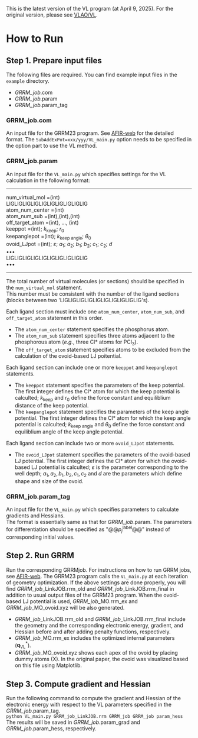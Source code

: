 This is the latest version of the VL program (at April 9, 2025). For the original version, please see [VLAO/VL](https://github.com/WatMat1127/VLAO/tree/main/VL).

# How to Run

## Step 1. Prepare input files
The following files are required. You can find example input files in the `example` directory.  
- _GRRM_job_.com
- _GRRM_job_.param
- _GRRM_job_.param_tag

### GRRM_job.com
An input file for the GRRM23 program. See [AFIR-web](https://afir.sci.hokudai.ac.jp) for the detailed format.
The `SubAddExPot=xxx/yyy/VL_main.py` option needs to be specified in the option part to use the VL method.

### GRRM_job.param
An input file for the `VL_main.py` which specifies settings for the VL calculation in the following format:

----------
num_virtual_mol   =(int)  
LIGLIGLIGLIGLIGLIGLIGLIGLIGLIG  
atom_num_center   =(int)  
atom_num_sub      =(int),(int),(int)  
off_target_atom   =(int), ..., (int)  
keeppot           =(int); $k_\mathrm{keep}$; $r_0$  
keepanglepot      =(int); $k_\mathrm{keep\ angle}$; $\theta_0$  
ovoid_LJpot       =(int); $\varepsilon$; $a_1$; $a_2$; $b_1$; $b_2$; $c_1$; $c_2$; $d$  
•••   
LIGLIGLIGLIGLIGLIGLIGLIGLIGLIG  
•••

----------


The total number of virtual molecules (or sections) should be specified in the `num_virtual_mol` statement.  
This number must be consistent with the number of the ligand sections (blocks between two 'LIGLIGLIGLIGLIGLIGLIGLIGLIGLIG's).  

Each ligand section must include one `atom_num_center`, `atom_num_sub`, and `off_target_atom` statement in this order.  
- The `atom_num_center` statement specifies the phosphorus atom.  
- The `atom_num_sub` statement specifies three atoms adjacent to the phosphorous atom (_e.g._, three Cl* atoms for PCl<sub>3</sub>).  
- The `off_target_atom` statement specifies atoms to be excluded from the calculation of the ovoid-based LJ poitential.
  
Each ligand section can include one or more `keeppot` and `keepanglepot` statements.
- The `keeppot` statement specifies the parameters of the keep potential. The first integer defines the Cl* atom for which the keep potential is calculted; $k_\mathrm{keep}$ and $r_0$ define the force constant and equiliblium distance of the keep potential.
- The `keepanglepot` statement specifies the parameters of the keep angle potential. The first integer defines the Cl* atom for which the keep angle potential is calculted; $k_\mathrm{keep\ angle}$ and $\theta_0$ define the force constant and equiliblium angle of the keep angle potential.

Each ligand section can include two or more `ovoid_LJpot` statements.
- The `ovoid_LJpot` statement specifies the parameters of the ovoid-based LJ potential. The first integer defines the Cl* atom for which the ovoid-based LJ potential is calculted; $\varepsilon$ is the parameter corresponding to the well depth; $a_1, a_2, b_1, b_2, c_1, c_2$ and $d$ are the parameters which define shape and size of the ovoid.

### GRRM_job.param_tag
An input file for the `VL_main.py` which specifies parameters to calculate gradients and Hessians.  
The format is essentially same as that for _GRRM_job_.param. The parameters for differentiation should be specified as "@@_p<sub>j</sub>_<sup>label</sup>@@" instead of corresponding initial values.  

## Step 2. Run GRRM 

Run the corresponding GRRMjob. For instructions on how to run GRRM jobs, see [AFIR-web](https://afir.sci.hokudai.ac.jp). The GRRM23 program calls the `VL_main.py` at each iteration of geometry optimization. If the above settings are done properly, you will find _GRRM_job_\_LinkJOB.rrm_old and _GRRM_job_\_LinkJOB.rrm_final in addition to usual output files of the GRRM23 program. When the ovoid-based LJ potential is used, _GRRM_job_\_MO.rrm\_ex and _GRRM_job_\_MO\_ovoid.xyz will be also generated.

- _GRRM_job_\_LinkJOB.rrm_old and _GRRM_job_\_LinkJOB.rrm_final include the geometry and the corresponding electronic energy, gradient, and Hessian before and after adding penalty functions, respectively.
- _GRRM_job_\_MO.rrm\_ex includes the optimized internal parameters ($\mathbf{q}^*_{\mathrm{VL}}$).
- _GRRM_job_\_MO\_ovoid.xyz shows each apex of the ovoid by placing dummy atoms (X). In the original paper, the ovoid was visualized based on this file using Matplotlib.

## Step 3. Compute gradient and Hessian 

Run the following command to compute the gradient and Hessian of the electronic energy with respect to the VL parameters specified in the _GRRM_job_.param_tag.  
`python VL_main.py GRRM_job_LinkJOB.rrm GRRM_job GRRM_job param_hess`  
The results will be saved in _GRRM_job_\.param\_grad and _GRRM_job_.param\_hess, respectively.
